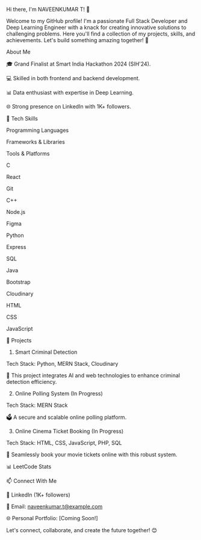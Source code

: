 Hi there, I'm NAVEENKUMAR T! 👋

Welcome to my GitHub profile! I'm a passionate Full Stack Developer and Deep Learning Engineer with a knack for creating innovative solutions to challenging problems. Here you'll find a collection of my projects, skills, and achievements. Let's build something amazing together! 🚀

About Me

🎓 Grand Finalist at Smart India Hackathon 2024 (SIH'24).

💻 Skilled in both frontend and backend development.

📊 Data enthusiast with expertise in Deep Learning.

🌐 Strong presence on LinkedIn with 1K+ followers.

🔧 Tech Skills

Programming Languages

Frameworks & Libraries

Tools & Platforms

C

React

Git

C++

Node.js

Figma

Python

Express

SQL

Java

Bootstrap

Cloudinary

HTML





CSS





JavaScript





📂 Projects

1. Smart Criminal Detection

Tech Stack: Python, MERN Stack, Cloudinary

🚀 This project integrates AI and web technologies to enhance criminal detection efficiency.

2. Online Polling System (In Progress)

Tech Stack: MERN Stack

🗳️ A secure and scalable online polling platform.

3. Online Cinema Ticket Booking (In Progress)

Tech Stack: HTML, CSS, JavaScript, PHP, SQL

🎥 Seamlessly book your movie tickets online with this robust system.

📊 LeetCode Stats



📫 Connect With Me

💼 LinkedIn (1K+ followers)

📧 Email: naveenkumar.t@example.com

🌐 Personal Portfolio: [Coming Soon!]

Let's connect, collaborate, and create the future together! 😊

